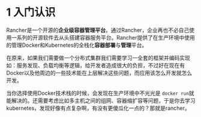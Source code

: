 # 1 入门认识

Rancher是一个开源的**企业级容器管理平台**。通过Rancher，企业再也不必自己使用一系列的开源软件去从头搭建容器服务平台。Rancher提供了在生产环境中使用的管理Docker和Kubernetes的全栈化**容器部署**与**管理**平台。

在原来，如果我们需要做一个分布式集群我们需要学习一全套的框架并编码实现如：服务发现、负载均衡等逻辑，给开发者造成很大的负担，不过好在现在有Docker以及他周边的一些技术能在上层解决这些问题，而应用该怎么开发就怎么开发。

当你选择使用Docker技术栈的时候，会发现在生产环境中不光光是 `docker run`就能解决的。还需要考虑比如多主机之间的组网、容器缩扩容等问题，于是你去学习kubernetes，发现好像有点复杂啊，有没有更傻瓜化一点的？那就是rancher。